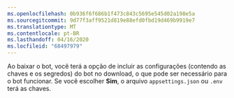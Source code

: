 ```yaml
---
ms.openlocfilehash: 0b936f6f686b1f473c843c5695e545d02a198e5a
ms.sourcegitcommit: 9d77f3aff9521d819e88efd0fbd19d469b9919e7
ms.translationtype: MT
ms.contentlocale: pt-BR
ms.lasthandoff: 04/16/2020
ms.locfileid: "68497979"
---
```

Ao baixar o bot, você terá a opção de incluir as configurações (contendo as chaves e os segredos) do bot no download, o que pode ser necessário para o bot funcionar. Se você escolher **Sim**, o arquivo `appsettings.json` ou `.env` terá as chaves.